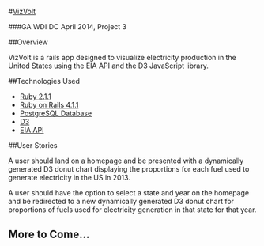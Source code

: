 #[VizVolt](http://vizvolt.herokuapp.com/)

###GA WDI DC April 2014, Project 3

##Overview

VizVolt is a rails app designed to visualize electricity production in the United States using the EIA API and the D3 JavaScript library.

##Technologies Used

- [Ruby 2.1.1](http://www.ruby-doc.org/)
- [Ruby on Rails 4.1.1](http://rubyonrails.org/)
- [PostgreSQL Database](http://www.postgresql.org/)
- [D3](http://d3js.org/)
- [EIA API](http://www.eia.gov/beta/api/)

##User Stories

A user should land on a homepage and be presented with a dynamically generated D3 donut chart displaying the proportions for each fuel used to generate electricity in the US in 2013.

A user should have the option to select a state and year on the homepage and be redirected to a new dynamically generated D3 donut chart for proportions of fuels used for electricity generation in that state for that year.

## More to Come...
